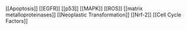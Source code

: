 [[Apoptosis]]
[[EGFR]]
[[p53]]
[[MAPK]]
[[ROS]]
[[matrix metalloproteinases]]
[[Neoplastic Transformation]]
[[Nrf-2]]
[[Cell Cycle Factors]]
